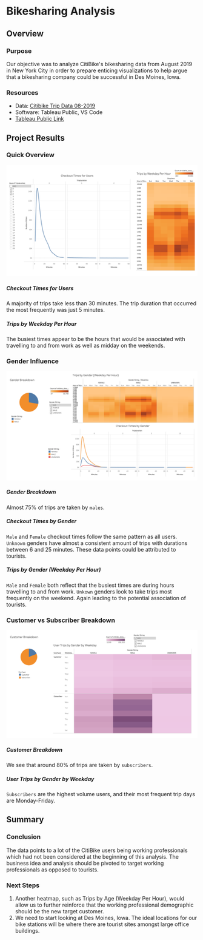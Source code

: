 # Bikesharing Analysis

## Overview

### Purpose
Our objective was to analyze CitiBike's bikesharing data from August 2019 in New York City in order to prepare enticing visualizations to help argue that a bikesharing company could be successful in Des Moines, Iowa. 

### Resources
- Data: [Citibike Trip Data 08-2019](https://s3.amazonaws.com/tripdata/201908-citibike-tripdata.csv.zip)
- Software: Tableau Public, VS Code
- [Tableau Public Link]()

## Project Results

### Quick Overview
<img src='Images/QuickOverview.png'>

##### Checkout Times for Users
A majority of trips take less than 30 minutes. The trip duration that occurred the most frequently was just 5 minutes.

##### Trips by Weekday Per Hour
The busiest times appear to be the hours that would be associated with travelling to and from work as well as midday on the weekends.

### Gender Influence
<img src='Images/GenderInfluence.png'>

##### Gender Breakdown
Almost 75% of trips are taken by `males`. 

##### Checkout Times by Gender
`Male` and `Female` checkout times follow the same pattern as all users.
`Unknown` genders have almost a consistent amount of trips with durations between 6 and 25 minutes. These data points could be attributed to tourists.

##### Trips by Gender (Weekday Per Hour)
`Male` and `Female` both reflect that the busiest times are during hours travelling to and from work.
`Unkown` genders look to take trips most frequently on the weekend. Again leading to the potential association of tourists.

### Customer vs Subscriber Breakdown
<img src='Images/CustomerVSubscriber.png'>

##### Customer Breakdown
We see that around 80% of trips are taken by `subscribers`.

##### User Trips by Gender by Weekday
`Subscribers` are the highest volume users, and their most frequent trip days are Monday-Friday.

## Summary

### Conclusion
The data points to a lot of the CitiBike users being working professionals which had not been considered at the beginning of this analysis. The business idea and analysis should be pivoted to target working professionals as opposed to tourists.

### Next Steps
1. Another heatmap, such as Trips by Age (Weekday Per Hour), would allow us to further reinforce that the working professional demographic should be the new target customer.
2. We need to start looking at Des Moines, Iowa. The ideal locations for our bike stations will be where there are tourist sites amongst large office buildings.